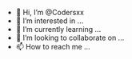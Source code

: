 - 👋 Hi, I’m @Codersxx
- 👀 I’m interested in ...
- 🌱 I’m currently learning ...
- 💞️ I’m looking to collaborate on ...
- 📫 How to reach me ...

<!---
Codersxx/Codersxx is a ✨ special ✨ repository because its `README.md` (this file) appears on your GitHub profile.
You can click the Preview link to take a look at your changes.
--->
